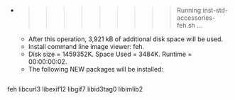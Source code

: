 * >>>>>>>>> Running inst-std-accessories-feh.sh ...
  * After this operation, 3,921 kB of additional disk space will be used.
  * Install command line image viewer: feh.
  * Disk size = 1459352K. Space Used = 3484K. Runtime = 00:00:00:02.
  * The following NEW packages will be installed:
  ```bash
feh libcurl3 libexif12 libgif7 libid3tag0
libimlib2
  ```
